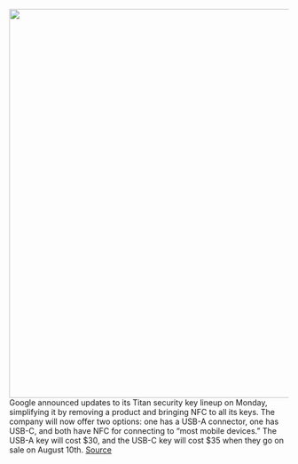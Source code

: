 <img src='https://cdn.vox-cdn.com/thumbor/Lg2WkQoQ9HmKkGH0h6JbWgB_S6s=/0x0:1600x672/1200x800/filters:focal(672x208:928x464)/cdn.vox-cdn.com/uploads/chorus_image/image/69701270/Copy_of_0204_0099__Titan_Main_KEY_v07_SIMP.0.png' width='700px' /><br/>
Google announced updates to its Titan security key lineup on Monday, simplifying it by removing a product and bringing NFC to all its keys. The company will now offer two options: one has a USB-A connector, one has USB-C, and both have NFC for connecting to “most mobile devices.” The USB-A key will cost $30, and the USB-C key will cost $35 when they go on sale on August 10th.
<a href='https://www.theverge.com/2021/8/9/22617183/google-usb-c-titan-security-lineup-nfc-password-protection'> Source <a/>